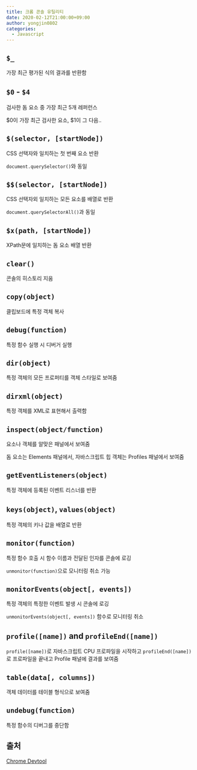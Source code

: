 ```yaml
---
title: 크롬 콘솔 유틸리티
date: 2020-02-12T21:00:00+09:00
author: yongjin0802
categories:
  - Javascript
---
```


## `$_`

가장 최근 평가된 식의 결과를 반환함

## `$0` - `$4`

검사한 돔 요소 중 가장 최근 5개 레퍼런스

$0이 가장 최근 검사한 요소, $1이 그 다음..

## `$(selector, [startNode])`

CSS 선택자와 일치하는 첫 번째 요소 반환

`document.querySelector()`와 동일

## `$$(selector, [startNode])`

CSS 선택자외 일치하는 모든 요소를 배열로 반환

`document.querySelectorAll()`과 동일

## `$x(path, [startNode])`

XPath문에 일치하는 돔 요소 배열 반환

## `clear()`

콘솔의 히스토리 지움

## `copy(object)`

클립보드에 특정 객체 복사

## `debug(function)`

특정 함수 실행 시 디버거 실행

## `dir(object)`

특정 객체의 모든 프로퍼티를 객체 스타일로 보여줌

## `dirxml(object)`

특정 객체를 XML로 표현해서 출력함

## `inspect(object/function)`

요소나 객체를 알맞은 패널에서 보여줌

돔 요소는 Elements 패널에서, 자바스크립트 힙 객체는 Profiles 패널에서 보여줌

## `getEventListeners(object)`

특정 객체에 등록된 이벤트 리스너를 반환

## `keys(object)`, `values(object)`

특정 객체의 키나 값을 배열로 반환

## `monitor(function)`

특정 함수 호출 시 함수 이름과 전달된 인자를 콘솔에 로깅

`unmonitor(function)`으로 모니터링 취소 가능

## `monitorEvents(object[, events])`

특정 객체의 특정한 이벤트 발생 시 콘솔에 로깅

`unmonitorEvents(object[, events])` 함수로 모니터링 취소

## `profile([name])` and `profileEnd([name])`

`profile([name])`로 자바스크립트 CPU 프로파일을 시작하고 `profileEnd([name])`로 프로파일을 끝내고 Profile 패널에 결과를 보여줌

## `table(data[, columns])`

객체 데이터를 테이블 형식으로 보여줌

## `undebug(function)`

특정 함수의 디버그를 중단함

## 출처

[Chrome Devtool](https://developers.google.com/web/tools/chrome-devtools/console/utilities)